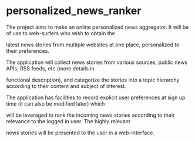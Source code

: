 personalized_news_ranker
========================
The project aims to make an online personalized news aggregator. It will be of use to web-surfers who wish to obtain the

latest news stories from multiple websites at one place, personalized to their preferences.

The application will collect news stories from various sources, public news APIs, RSS feeds, etc (more details in

functional description), and categorize the stories into a topic hierarchy according to their content and subject of interest.

The application has facilities to record explicit user preferences at sign up time (it can also be modified later) which

will be leveraged to rank the incoming news stories according to their relevance to the logged in user. The highly relevant

news stories will be presented to the user in a web-interface.
